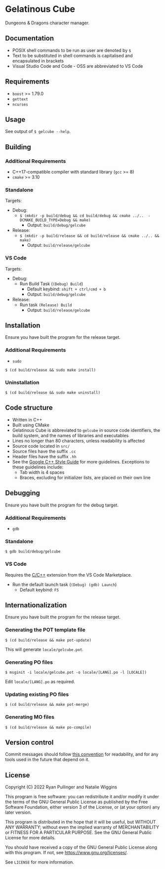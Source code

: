 # Gelatinous Cube

Dungeons & Dragons character manager.

## Documentation

* POSIX shell commands to be run as user are denoted by `$`
* Text to be substituted in shell commands is capitalised and encapsulated in
brackets
* Visual Studio Code and Code - OSS are abbreviated to VS Code

## Requirements

* `boost` >= 1.79.0
* `gettext`
* `ncurses`

## Usage

See output of `$ gelcube --help`.

## Building

### Additional Requirements

* C++17-compatible compiler with standard library (`gcc` >= 8)
* `cmake` >= 3.10

### Standalone

Targets:
* Debug:
    * `$ (mkdir -p build/debug && cd build/debug && cmake ../..  -DCMAKE_BUILD_TYPE=Debug && make)`
        * Output: `build/debug/gelcube`
* Release:
    * `$ (mkdir -p build/release && cd build/release && cmake ../.. && make)`
        * Output: `build/release/gelcube`

### VS Code

Targets:
* Debug:
    * Run Build Task (`(Debug) Build`)
        * Default keybind: `shift + ctrl/cmd + b`
        * Output: `build/debug/gelcube`
* Release:
    * Run task `(Release) Build`
        * Output: `build/release/gelcube`

## Installation

Ensure you have built the program for the release target.

### Additional Requirements

* `sudo`


`$ (cd build/release && sudo make install)`

### Uninstallation

`$ (cd build/release && sudo make uninstall)`

## Code structure

* Written in C++
* Built using CMake
* Gelatinous Cube is abbreviated to `gelcube` in source code identifiers, the
build system, and the names of libraries and executables
* Lines no longer than 80 characters, unless readability is affected
* Source code located in `src/`
* Source files have the suffix `.cc`
* Header files have the suffix `.hh`
* See the [Google C++ Style Guide](https://google.github.io/styleguide/cppguide.html)
for more guidelines. Exceptions to these guidelines include:
    * Tab width is 4 spaces
    * Braces, excluding for initializer lists, are placed on their own line

## Debugging

Ensure you have built the program for the debug target.

### Additional Requirements

* `gdb`

### Standalone

`$ gdb build/debug/gelcube`

### VS Code

Requires the [C/C++](https://marketplace.visualstudio.com/items?itemName=ms-vscode.cpptools)
extension from the VS Code Marketplace.

* Run the default launch task (`(Debug) (gdb) Launch`)
    * Default keybind: `F5`

## Internationalization

Ensure you have built the program for the release target.

### Generating the POT template file

`$ (cd build/release && make pot-update)`

This will generate `locale/gelcube.pot`.

### Generating PO files

`$ msginit -i locale/gelcube.pot -o locale/[LANG].po -l [LOCALE])`

Edit `locale/[LANG].po` as required.

### Updating existing PO files

`$ (cd build/release && make pot-merge)`

### Generating MO files

`$ (cd build/release && make po-compile)`

## Version control

Commit messages should follow [this convention](https://www.conventionalcommits.org/)
for readability, and for any tools used in the future that depend on it.

## License

Copyright (C) 2022 Ryan Pullinger and Natalie Wiggins

This program is free software: you can redistribute it and/or modify
it under the terms of the GNU General Public License as published by
the Free Software Foundation, either version 3 of the License, or
(at your option) any later version.

This program is distributed in the hope that it will be useful,
but WITHOUT ANY WARRANTY; without even the implied warranty of
MERCHANTABILITY or FITNESS FOR A PARTICULAR PURPOSE. See the
GNU General Public License for more details.

You should have received a copy of the GNU General Public License
along with this program. If not, see <https://www.gnu.org/licenses/>.

See `LICENSE` for more information.

